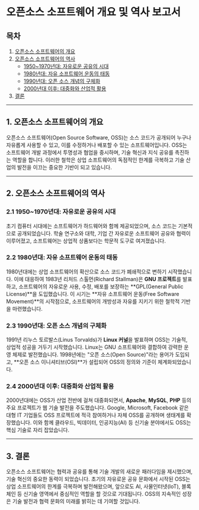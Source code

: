 # 오픈소스 소프트웨어 개요 및 역사 보고서

## 목차
1. [오픈소스 소프트웨어의 개요](#1-오픈소스-소프트웨어의-개요)  
2. [오픈소스 소프트웨어의 역사](#2-오픈소스-소프트웨어의-역사)  
   - [1950~1970년대: 자유로운 공유의 시대](#21-1950~1970년대-자유로운-공유의-시대)  
   - [1980년대: 자유 소프트웨어 운동의 태동](#22-1980년대-자유-소프트웨어-운동의-태동)  
   - [1990년대: 오픈 소스 개념의 구체화](#23-1990년대-오픈-소스-개념의-구체화)  
   - [2000년대 이후: 대중화와 산업적 활용](#24-2000년대-이후-대중화와-산업적-활용)  
3. [결론](#3-결론)

---

## 1. 오픈소스 소프트웨어의 개요
오픈소스 소프트웨어(Open Source Software, OSS)는 소스 코드가 공개되어 누구나 자유롭게 사용할 수 있고, 이를 수정하거나 배포할 수 있는 소프트웨어입니다. OSS는 소프트웨어 개발 과정에서 투명성과 협업을 중시하며, 기술 혁신과 지식 공유를 촉진하는 역할을 합니다. 이러한 철학은 상업 소프트웨어의 독점적인 한계를 극복하고 기술 산업의 발전을 이끄는 중요한 기반이 되고 있습니다.

---

## 2. 오픈소스 소프트웨어의 역사

### 2.1 1950~1970년대: 자유로운 공유의 시대
초기 컴퓨터 시대에는 소프트웨어가 하드웨어와 함께 제공되었으며, 소스 코드는 기본적으로 공개되었습니다. 학술 연구소와 대학, 기업 간 자유로운 소프트웨어 공유와 협력이 이루어졌고, 소프트웨어는 상업적 상품보다는 학문적 도구로 여겨졌습니다.

### 2.2 1980년대: 자유 소프트웨어 운동의 태동
1980년대에는 상업 소프트웨어의 확산으로 소스 코드가 폐쇄적으로 변하기 시작했습니다. 이에 대응하여 1983년 리처드 스톨먼(Richard Stallman)은 **GNU 프로젝트**를 발표하고, 소프트웨어의 자유로운 사용, 수정, 배포를 보장하는 **GPL(General Public License)**을 도입했습니다. 이 시기는 **자유 소프트웨어 운동(Free Software Movement)**의 시작점으로, 소프트웨어의 개방성과 자유를 지키기 위한 철학적 기반을 마련했습니다.

### 2.3 1990년대: 오픈 소스 개념의 구체화
1991년 리누스 토르발스(Linus Torvalds)가 **Linux 커널**을 발표하며 OSS는 기술적, 상업적 성공을 거두기 시작했습니다. Linux는 GNU 소프트웨어와 결합하여 강력한 운영 체제로 발전했습니다. 1998년에는 "오픈 소스(Open Source)"라는 용어가 도입되고, **오픈 소스 이니셔티브(OSI)**가 설립되어 OSS의 정의와 기준이 체계화되었습니다.

### 2.4 2000년대 이후: 대중화와 산업적 활용
2000년대에는 OSS가 산업 전반에 걸쳐 대중화되면서, **Apache**, **MySQL**, **PHP** 등의 주요 프로젝트가 웹 기술 발전을 주도했습니다. Google, Microsoft, Facebook 같은 대형 IT 기업들도 OSS 프로젝트에 적극 참여하거나 자체 OSS를 공개하며 생태계를 확장했습니다. 이와 함께 클라우드, 빅데이터, 인공지능(AI) 등 신기술 분야에서도 OSS는 핵심 기술로 자리 잡았습니다.

---

## 3. 결론
오픈소스 소프트웨어는 협력과 공유를 통해 기술 개발의 새로운 패러다임을 제시했으며, 기술 혁신의 중요한 동력이 되었습니다. 초기의 자유로운 공유 문화에서 시작된 OSS는 상업 소프트웨어의 한계를 극복하며 발전해왔으며, 앞으로도 AI, 사물인터넷(IoT), 블록체인 등 신기술 영역에서 중심적인 역할을 할 것으로 기대됩니다. OSS의 지속적인 성장은 기술 발전과 협력 문화의 미래를 밝히는 데 기여할 것입니다.

